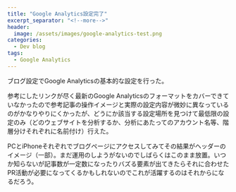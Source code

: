 ```yaml
---
title: "Google Analytics設定完了"
excerpt_separator: "<!--more-->"
header:
  image: /assets/images/google-analytics-test.png
categories:
  - Dev blog
tags:
  - Google Analytics
---
```


ブログ設定でGoogle Analyticsの基本的な設定を行った。

参考にしたリンクが尽く最新のGoogle Analyticsのフォーマットをカバーできていなかったので参考記事の操作イメージと実際の設定内容が微妙に異なっているのがかなりやりにくかったが、どうにか該当する設定場所を見つけて最低限の設定のみ（どのウェブサイトを分析するか、分析にあたってのアカウント名等、階層分けそれぞれに名前付け）行えた。

PCとiPhoneそれぞれでブログページにアクセスしてみてその結果がヘッダーのイメージ（一部）。まだ運用のしようがないのでしばらくはこのまま放置。いつか知らないが記事数が一定数になったりバズる要素が出てきたらそれに合わせたPR活動が必要になってくるかもしれないのでこれが活躍するのはそれからになるだろう。

